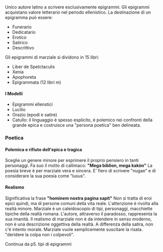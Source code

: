 Unico autore latino a scrivere esclusivamente epigrammi.
Gli epigrammi acquistano valore letterario nel periodo ellenistico. La destinazione di un epigramma può essere:
- Funerario
- Dedicatario
- Erotico
- Satirico
- Descrittivo

Gli epigrammi di marziale si dividono in 15 libri:
- Liber de Spetctaculis
- Xenia
- Apophoreta
- Epigrammata (12 libri m)

#### I Modelli
- Epigrammi ellenstici
- Lucilio
- Orazio (epodi e satire)
- Catullo: il linguaggio è spesso esplicito, è polemico nei confronti della grande epica e costruisce una "persona poetica" ben delineata.

### Poetica
#### Polemica e rifiuto dell'epica e tragica
Sceglie un genere minore per esprimere il proprio pensiero in tanti personaggi.
Fa suo il motto di callimaco: **"Mega biblion, mega kakòn"**
La poesia breve è per marziale vera e sincera. E' fiero di scrivere "nugae" e di considerare la sua poesia come "lusus".

#### Realismo
Significativa la frase **"hominem nostra pagina sapit"**
Non si tratta di eroi epici quindi, ma di persone comuni della vita reale. L'attenzione è rivolta alla realtà minore. Marziale è un caleidoscopio di tipi, personaggi, macchiette tipiche della realtà romana. L'autore, attraverso il paradosso, rappresenta la sua imanità.
Il realismo di marziale non è da intendere in senso moderno, non è una descrizione oggettiva della realtà. A differenza della satira, non c'è intento morale. Marziale vuole semplicemente suscitare la risata. "deridere la colpa non i colpevoli".

Continua da p5. tipi di epigrammi